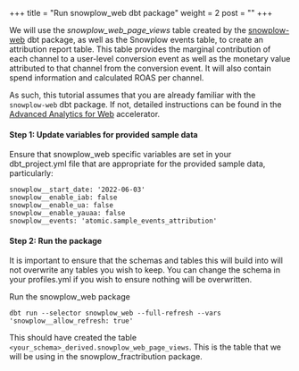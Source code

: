 +++
title = "Run snowplow_web dbt package"
weight = 2
post = ""
+++

We will use the *snowplow_web_page_views* table created by the [snowplow-web](https://hub.getdbt.com/snowplow/snowplow_web/latest/) dbt package, as well as the Snowplow events table, to create an attribution report table. This table provides the marginal contribution of each channel to a user-level conversion event as well as the monetary value attributed to that channel from the conversion event. It will also contain spend information and calculated ROAS per channel.

As such, this tutorial assumes that you are already familiar with the `snowplow-web` dbt package. If not, detailed instructions can be found in the [Advanced Analytics for Web](https://docs.snowplow.io/accelerators/web) accelerator.


#### **Step 1:** Update variables for provided sample data
Ensure that snowplow_web specific variables are set in your dbt_project.yml file that are appropriate for the provided sample data, particularly:

```
snowplow__start_date: '2022-06-03'
snowplow__enable_iab: false
snowplow__enable_ua: false
snowplow__enable_yauaa: false
snowplow__events: 'atomic.sample_events_attribution'
```

#### **Step 2:** Run the package
It is important to ensure that the schemas and tables this will build into will not overwrite any tables you wish to keep.
You can change the schema in your profiles.yml if you wish to ensure nothing will be overwritten.

Run the snowplow_web package
```
dbt run --selector snowplow_web --full-refresh --vars 'snowplow__allow_refresh: true'
```

This should have created the table `<your_schema>_derived.snowplow_web_page_views`. This is the table that we will be using in the snowplow_fractribution package.
